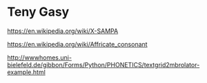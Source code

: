 # Teny Gasy


https://en.wikipedia.org/wiki/X-SAMPA

https://en.wikipedia.org/wiki/Affricate_consonant

http://wwwhomes.uni-bielefeld.de/gibbon/Forms/Python/PHONETICS/textgrid2mbrolator-example.html
